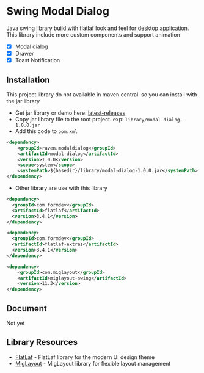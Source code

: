 # Swing Modal Dialog

Java swing library build with flatlaf look and feel for desktop application. This library include more custom components
and support animation

-[x] Modal dialog
-[x] Drawer
-[x] Toast Notification

## Installation

This project library do not available in maven central. so you can install with the jar library

- Get jar library or demo
  here: [latest-releases](https://github.com/DJ-Raven/swing-modal-dialog/releases/releases/latest)
- Copy jar library file to the root project. exp: `library/modal-dialog-1.0.0.jar`
- Add this code to `pom.xml`

``` xml
<dependency>
    <groupId>raven.modaldialog</groupId>
    <artifactId>modal-dialog</artifactId>
    <version>1.0.0</version>
    <scope>system</scope>
    <systemPath>${basedir}/library/modal-dialog-1.0.0.jar</systemPath>
</dependency>
```

- Other library are use with this library

``` xml
<dependency>
  <groupId>com.formdev</groupId>
  <artifactId>flatlaf</artifactId>
  <version>3.4.1</version>
</dependency>

<dependency>
  <groupId>com.formdev</groupId>
  <artifactId>flatlaf-extras</artifactId>
  <version>3.4.1</version>
</dependency>

<dependency>
    <groupId>com.miglayout</groupId>
    <artifactId>miglayout-swing</artifactId>
    <version>11.3</version>
</dependency>
```

## Document

Not yet

## Library Resources

- [FlatLaf](https://github.com/JFormDesigner/FlatLaf) - FlatLaf library for the modern UI design theme
- [MigLayout](https://github.com/mikaelgrev/miglayout) - MigLayout library for flexible layout management